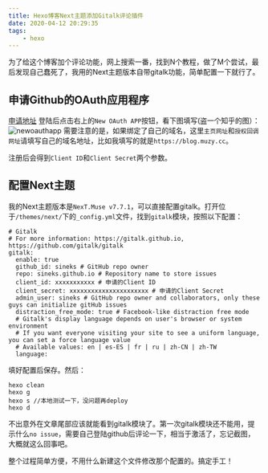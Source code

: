 ```yaml
---
title: Hexo博客Next主题添加Gitalk评论插件
date: 2020-04-12 20:29:35
tags:
    - hexo
---
```

为了给这个博客加个评论功能，网上搜索一番，找到N个教程，做了M个尝试，最后发现自己蠢死了，我用的Next主题版本自带gitalk功能，简单配置一下就行了。

## 申请Github的OAuth应用程序

[申请地址](https://github.com/settings/developers)
登陆后点击右上的`New OAuth APP`按钮，看下图填写(盗一个知乎的图）：
![newoauthapp](https://pic2.zhimg.com/80/v2-054ceed11a9a35e0855136ef21061b81_720w.jpg)
需要注意的是，如果绑定了自己的域名，这里`主页网址`和`授权回调网址`请填写自己的域名地址，比如我填写的就是`https://blog.muzy.cc`。

注册后会得到`Client ID`和`Client Secret`两个参数。

## 配置Next主题

我的Next主题版本是`NexT.Muse v7.7.1`，可以直接配置gitalk。打开位于`/themes/next/`下的`_config.yml`文件，找到`gitalk`模块，按照以下配置：
```
# Gitalk
# For more information: https://gitalk.github.io, https://github.com/gitalk/gitalk
gitalk:
  enable: true
  github_id: sineks # GitHub repo owner
  repo: sineks.github.io # Repository name to store issues
  client_id: xxxxxxxxxxx # 申请的Client ID
  client_secret: xxxxxxxxxxxxxxxxxxxxxx # 申请的Client Secret
  admin_user: sineks # GitHub repo owner and collaborators, only these guys can initialize gitHub issues
  distraction_free_mode: true # Facebook-like distraction free mode
  # Gitalk's display language depends on user's browser or system environment
  # If you want everyone visiting your site to see a uniform language, you can set a force language value
  # Available values: en | es-ES | fr | ru | zh-CN | zh-TW
  language:
```

填好配置后保存。然后：
```
hexo clean
hexo g
hexo s //本地测试一下，没问题再deploy
hexo d
```
不出意外在文章尾部应该就能看到gitalk模块了。第一次gitalk模块还不能用，提示什么`no issue`，需要自己登陆github后评论一下，相当于激活了，忘记截图，大概就这么回事吧。

整个过程简单方便，不用什么新建这个文件修改那个配置的。搞定手工！

